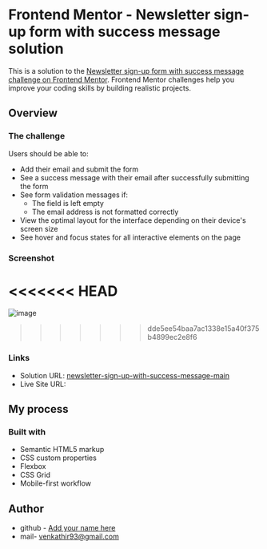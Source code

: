 # Frontend Mentor - Newsletter sign-up form with success message solution

This is a solution to the [Newsletter sign-up form with success message challenge on Frontend Mentor](https://www.frontendmentor.io/challenges/newsletter-signup-form-with-success-message-3FC1AZbNrv). Frontend Mentor challenges help you improve your coding skills by building realistic projects.

## Overview

### The challenge

Users should be able to:

- Add their email and submit the form
- See a success message with their email after successfully submitting the form
- See form validation messages if:
  - The field is left empty
  - The email address is not formatted correctly
- View the optimal layout for the interface depending on their device's screen size
- See hover and focus states for all interactive elements on the page

### Screenshot

<<<<<<< HEAD
=======
![image](https://github.com/venkathir/Frontend-Mentor-Solutions/assets/147972319/a9701736-d186-464d-949b-16e871c7fbca)


>>>>>>> dde5ee54baa7ac1338e15a40f375b4899ec2e8f6
### Links

- Solution URL: [newsletter-sign-up-with-success-message-main](https://github.com/venkathir/Frontend-Mentor-Solutions/blob/main/newsletter-sign-up-with-success-message-main/README.md)
- Live Site URL:

## My process

### Built with

- Semantic HTML5 markup
- CSS custom properties
- Flexbox
- CSS Grid
- Mobile-first workflow

## Author

- github - [Add your name here](https://github.com/venkathir)
- mail- venkathir93@gmail.com
